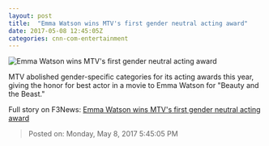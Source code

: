 ```yaml
---
layout: post
title:  "Emma Watson wins MTV's first gender neutral acting award"
date: 2017-05-08 12:45:05Z
categories: cnn-com-entertainment
---
```


![Emma Watson wins MTV's first gender neutral acting award](http://i2.cdn.cnn.com/cnnnext/dam/assets/170508042950-emma-watson-mtv-movie-awards-super-tease.jpg)

MTV abolished gender-specific categories for its acting awards this year, giving the honor for best actor in a movie to Emma Watson for "Beauty and the Beast."


Full story on F3News: [Emma Watson wins MTV's first gender neutral acting award](http://www.f3nws.com/n/RXYzqD)

> Posted on: Monday, May 8, 2017 5:45:05 PM
